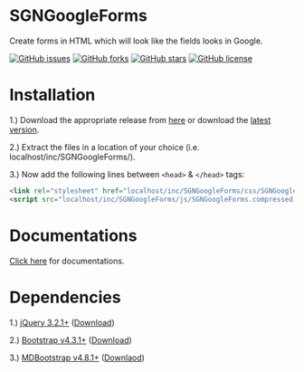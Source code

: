 # SGNGoogleForms
Create forms in HTML which will look like the fields looks in Google.

[![GitHub issues](https://img.shields.io/github/issues/SagnikGanguly96/SGNGoogleForms)](https://github.com/SagnikGanguly96/SGNGoogleForms/issues)
[![GitHub forks](https://img.shields.io/github/forks/SagnikGanguly96/SGNGoogleForms)](https://github.com/SagnikGanguly96/SGNGoogleForms/network)
[![GitHub stars](https://img.shields.io/github/stars/SagnikGanguly96/SGNGoogleForms)](https://github.com/SagnikGanguly96/SGNGoogleForms/stargazers)
[![GitHub license](https://img.shields.io/github/license/SagnikGanguly96/SGNGoogleForms)](https://github.com/SagnikGanguly96/SGNGoogleForms)

Installation
===
1.) Download the appropriate release from [here](https://github.com/SagnikGanguly96/SGNGoogleForms/releases) or download the [latest version](https://github.com/SagnikGanguly96/SGNGoogleForms/releases/latest).

2.) Extract the files in a location of your choice (i.e. localhost/inc/SGNGoogleForms/).

3.) Now add the following lines between `<head>` & `</head>` tags:
```html
<link rel="stylesheet" href="localhost/inc/SGNGoogleForms/css/SGNGoogleForms.compressed.css">
<script src="localhost/inc/SGNGoogleForms/js/SGNGoogleForms.compressed.js"></script>
```
# Documentations
[Click here](https://sagnikganguly96.github.io/SGNGoogleForms) for documentations.

# Dependencies
1.) [jQuery 3.2.1+](https://jquery.com/download/) ([Download](https://code.jquery.com/jquery-3.4.1.min.js))

2.) [Bootstrap v4.3.1+](https://getbootstrap.com/docs/4.3/getting-started/download/) ([Download](https://github.com/twbs/bootstrap/releases/download/v4.3.1/bootstrap-4.3.1-dist.zip))

3.) [MDBootstrap v4.8.1+](https://mdbootstrap.com/docs/jquery/getting-started/download/) ([Downlaod](https://mdbootstrap.com/download/mdb-jquery/mdb-free/48889ae88b960e0b6c0/MDB-Free_4.8.8.zip))
